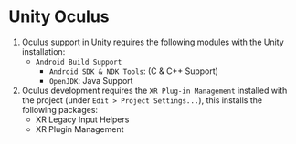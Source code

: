 # Unity Oculus

1. Oculus support in Unity requires the following modules with the Unity installation:
    - `Android Build Support`
        - `Android SDK & NDK Tools`: (C & C++ Support)
        - `OpenJDK`: Java Support
2. Oculus development requires the  `XR Plug-in Management` installed with the project (under `Edit > Project Settings...`), this installs the following packages:
    - XR Legacy Input Helpers
    - XR Plugin Management


